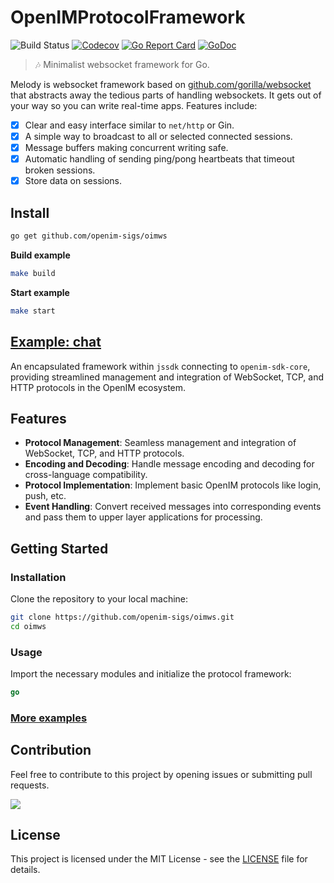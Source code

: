 # OpenIMProtocolFramework

![Build Status](https://github.com/openim-sigs/oimws/actions/workflows/test.yml/badge.svg)
[![Codecov](https://img.shields.io/codecov/c/github/openim-sigs/oimws)](https://app.codecov.io/github/openim-sigs/oimws)
[![Go Report Card](https://goreportcard.com/badge/github.com/openim-sigs/oimws)](https://goreportcard.com/report/github.com/openim-sigs/oimws)
[![GoDoc](https://godoc.org/github.com/openim-sigs/oimws?status.svg)](https://godoc.org/github.com/openim-sigs/oimws)

> :notes: Minimalist websocket framework for Go.

Melody is websocket framework based on [github.com/gorilla/websocket](https://github.com/gorilla/websocket)
that abstracts away the tedious parts of handling websockets. It gets out of
your way so you can write real-time apps. Features include:

* [x] Clear and easy interface similar to `net/http` or Gin.
* [x] A simple way to broadcast to all or selected connected sessions.
* [x] Message buffers making concurrent writing safe.
* [x] Automatic handling of sending ping/pong heartbeats that timeout broken sessions.
* [x] Store data on sessions.

## Install

```bash
go get github.com/openim-sigs/oimws
```

**Build example**

```bash
make build
```

**Start example**

```bash
make start
```

## [Example: chat](https://github.com/openim-sigs/oimws/tree/master/examples/chat)

An encapsulated framework within `jssdk` connecting to `openim-sdk-core`, providing streamlined management and integration of WebSocket, TCP, and HTTP protocols in the OpenIM ecosystem.

## Features

- **Protocol Management**: Seamless management and integration of WebSocket, TCP, and HTTP protocols.
- **Encoding and Decoding**: Handle message encoding and decoding for cross-language compatibility.
- **Protocol Implementation**: Implement basic OpenIM protocols like login, push, etc.
- **Event Handling**: Convert received messages into corresponding events and pass them to upper layer applications for processing.

## Getting Started

### Installation

Clone the repository to your local machine:

```bash
git clone https://github.com/openim-sigs/oimws.git
cd oimws
```


### Usage

Import the necessary modules and initialize the protocol framework:

```go
go
```

### [More examples](https://github.com/openim-sigs/oimws/tree/master/examples)



## Contribution

Feel free to contribute to this project by opening issues or submitting pull requests.

<a href="https://github.com/openim-sigs/oimws/graphs/contributors">
	<img src="https://contrib.rocks/image?repo=openim-sigs/oimws" />
</a>

## License

This project is licensed under the MIT License - see the [LICENSE](./LICENSE) file for details.
